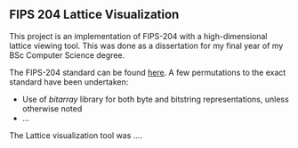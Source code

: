 ﻿##  FIPS 204 Lattice Visualization

This project is an implementation of FIPS-204 with a high-dimensional lattice viewing tool. This was done as a dissertation for my final year of my BSc Computer Science degree.


The FIPS-204 standard can be found [here](https://csrc.nist.gov/pubs/fips/204/final). A few permutations to the exact standard have been undertaken:

 - Use of *bitarray* library for both byte and bitstring representations, unless otherwise noted
 - ...

The Lattice visualization tool was ....
